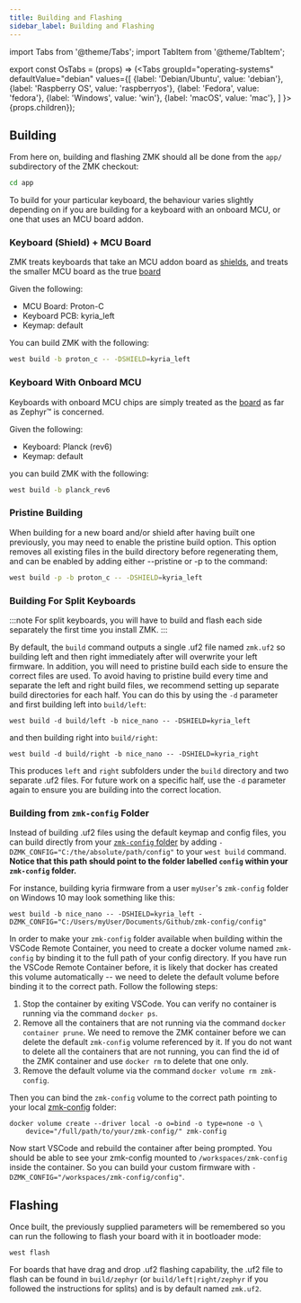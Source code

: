 ```yaml
---
title: Building and Flashing
sidebar_label: Building and Flashing
---
```


import Tabs from '@theme/Tabs';
import TabItem from '@theme/TabItem';

export const OsTabs = (props) => (<Tabs
groupId="operating-systems"
defaultValue="debian"
values={[
{label: 'Debian/Ubuntu', value: 'debian'},
{label: 'Raspberry OS', value: 'raspberryos'},
{label: 'Fedora', value: 'fedora'},
{label: 'Windows', value: 'win'},
{label: 'macOS', value: 'mac'},
]
}>{props.children}</Tabs>);

## Building

From here on, building and flashing ZMK should all be done from the `app/` subdirectory of the ZMK checkout:

```sh
cd app
```

To build for your particular keyboard, the behaviour varies slightly depending on if you are building for a keyboard with
an onboard MCU, or one that uses an MCU board addon.

### Keyboard (Shield) + MCU Board

ZMK treats keyboards that take an MCU addon board as [shields](https://docs.zephyrproject.org/2.3.0/guides/porting/shields.html), and treats the smaller MCU board as the true [board](https://docs.zephyrproject.org/2.3.0/guides/porting/board_porting.html)

Given the following:

- MCU Board: Proton-C
- Keyboard PCB: kyria_left
- Keymap: default

You can build ZMK with the following:

```sh
west build -b proton_c -- -DSHIELD=kyria_left
```

### Keyboard With Onboard MCU

Keyboards with onboard MCU chips are simply treated as the [board](https://docs.zephyrproject.org/2.3.0/guides/porting/board_porting.html) as far as Zephyr™ is concerned.

Given the following:

- Keyboard: Planck (rev6)
- Keymap: default

you can build ZMK with the following:

```sh
west build -b planck_rev6
```

### Pristine Building

When building for a new board and/or shield after having built one previously, you may need to enable the pristine build option. This option removes all existing files in the build directory before regenerating them, and can be enabled by adding either --pristine or -p to the command:

```sh
west build -p -b proton_c -- -DSHIELD=kyria_left
```

### Building For Split Keyboards

:::note
For split keyboards, you will have to build and flash each side separately the first time you install ZMK.
:::

By default, the `build` command outputs a single .uf2 file named `zmk.uf2` so building left and then right immediately after will overwrite your left firmware. In addition, you will need to pristine build each side to ensure the correct files are used. To avoid having to pristine build every time and separate the left and right build files, we recommend setting up separate build directories for each half. You can do this by using the `-d` parameter and first building left into `build/left`:

```
west build -d build/left -b nice_nano -- -DSHIELD=kyria_left
```

and then building right into `build/right`:

```
west build -d build/right -b nice_nano -- -DSHIELD=kyria_right
```

This produces `left` and `right` subfolders under the `build` directory and two separate .uf2 files. For future work on a specific half, use the `-d` parameter again to ensure you are building into the correct location.

### Building from `zmk-config` Folder

Instead of building .uf2 files using the default keymap and config files, you can build directly from your [`zmk-config` folder](../user-setup#github-repo) by adding
`-DZMK_CONFIG="C:/the/absolute/path/config"` to your `west build` command. **Notice that this path should point to the folder labelled `config` within your `zmk-config` folder.**

For instance, building kyria firmware from a user `myUser`'s `zmk-config` folder on Windows 10 may look something like this:

```
west build -b nice_nano -- -DSHIELD=kyria_left -DZMK_CONFIG="C:/Users/myUser/Documents/Github/zmk-config/config"
```

In order to make your `zmk-config` folder available when building within the VSCode Remote Container, you need to create a docker volume named `zmk-config`
by binding it to the full path of your config directory. If you have run the VSCode Remote Container before, it is likely that docker has created this
volume automatically -- we need to delete the default volume before binding it to the correct path. Follow the following steps:

1. Stop the container by exiting VSCode. You can verify no container is running via the command `docker ps`.
1. Remove all the containers that are not running via the command `docker container prune`. We need to remove the ZMK container before we can delete the default `zmk-config` volume referenced by it. If you do not want to delete all the containers that are not running, you can find the id of the ZMK container and use `docker rm` to delete that one only.
1. Remove the default volume via the command `docker volume rm zmk-config`.

Then you can bind the `zmk-config` volume to the correct path pointing to your local [zmk-config](./customization.md) folder:

```
docker volume create --driver local -o o=bind -o type=none -o \
    device="/full/path/to/your/zmk-config/" zmk-config
```

Now start VSCode and rebuild the container after being prompted. You should be able to see your zmk-config mounted to `/workspaces/zmk-config` inside the container. So you can build your custom firmware with `-DZMK_CONFIG="/workspaces/zmk-config/config"`.

## Flashing

Once built, the previously supplied parameters will be remembered so you can run the following to flash your
board with it in bootloader mode:

```
west flash
```

For boards that have drag and drop .uf2 flashing capability, the .uf2 file to flash can be found in `build/zephyr` (or `build/left|right/zephyr` if you followed the instructions for splits) and is by default named `zmk.uf2`.
